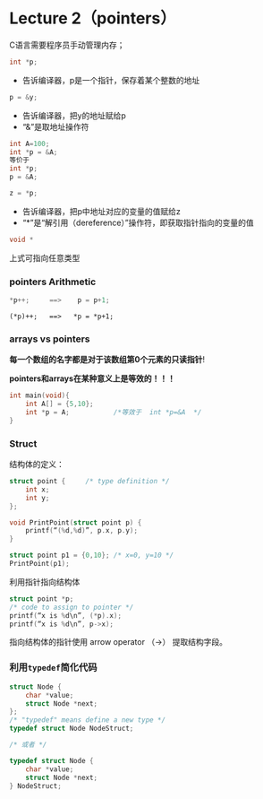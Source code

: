 # Lecture 2（pointers）

C语言需要程序员手动管理内存；

```c
int *p;
```

* 告诉编译器，p是一个指针，保存着某个整数的地址

```c
p = &y;
```

* 告诉编译器，把y的地址赋给p
* “&”是取地址操作符

```c
int A=100;
int *p = &A;
等价于
int *p;
p = &A;
```

```c
z = *p;
```

* 告诉编译器，把p中地址对应的变量的值赋给z
* “*”是“解引用（dereference）”操作符，即获取指针指向的变量的值

```c
void *
```

上式可指向任意类型

### pointers Arithmetic

```c
*p++;     ==>    p = p+1;
```

```
(*p)++;   ==>   *p = *p+1;
```

### arrays vs pointers

**每一个数组的名字都是对于该数组第0个元素的只读指针**!

**pointers和arrays在某种意义上是等效的！！！**

```c
int main(void){ 
	int A[] = {5,10}; 
	int *p = A;           /*等效于  int *p=&A  */
}
```

### Struct

结构体的定义：

```c
struct point {     /* type definition */ 
    int x; 
    int y;
};

void PrintPoint(struct point p) {
	printf(“(%d,%d)”, p.x, p.y); 
}

struct point p1 = {0,10}; /* x=0, y=10 */
PrintPoint(p1);
```

利用指针指向结构体

```c
struct point *p; 
/* code to assign to pointer */ 
printf(“x is %d\n”, (*p).x); 
printf(“x is %d\n”, p->x);
```

指向结构体的指针使用 arrow operator （->） 提取结构字段。

### 利用`typedef`简化代码

```c
struct Node { 
	char *value;
	struct Node *next;
};
/* "typedef" means define a new type */ 
typedef struct Node NodeStruct;

/* 或者 */

typedef struct Node { 
    char *value;
	struct Node *next; 
} NodeStruct;
```

   
